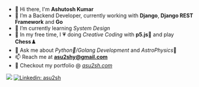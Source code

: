 - 👋 Hi there, I'm **Ashutosh Kumar**
- 🔭 I’m a Backend Developer, currently working with **Django**, **Django REST Framework** and **Go**
- 🌱 I’m currently learning *System Design*
- 🎨 In my free time, I 💗 doing *Creative Coding* with **p5.js**🌸 and play **Chess**♟️
- 💬 Ask me about *Python🐍/Golang Development* and *AstroPhysics*🌌
- 📫 Reach me at **asu2shy@gmail.com**
- 📄 Checkout my portfolio @ *[asu2sh.com](https://asu2sh.com)*

![](https://komarev.com/ghpvc/?username=asu2sh&color=brightgreen) [![Linkedin: asu2sh](https://img.shields.io/badge/-asu2sh-blue?style=flat-square&logo=Linkedin&logoColor=white&link=https://www.linkedin.com/in/asu2sh/)](https://www.linkedin.com/in/asu2sh/)

